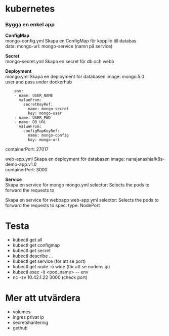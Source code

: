 # kubernetes
### Bygga en enkel app

**ConfigMap**\
mongo-config.yml Skapa en ConfigMap för kopplin till databas\
data: mongo-url: mongo-service (namn på service)

**Secret**\
mongo-secret.yml Skapa en secret för db och webb

**Deployment**\
mongo.yml Skapa en deployment för databasen
image: mongo:5.0\
user and pass under dockerhub

        env:
        - name: USER_NAME
          valueFrom:
            secretKeyRef:
              name: mongo-secret
              key: mongo-user
        - name: USER_PWD
        - name: DB_URL
          valueFrom:
            configMapKeyRef:
              name: mongo-config
              key: mongo-url

containerPort: 27017

web-app.yml Skapa en deployment för databasen
image: nanajanashia/k8s-demo-app:v1.0\
containerPort: 3000

**Service**\
Skapa en service för mongo
mongo.yml
selector: Selects the pods to forward the requests to

Skapa en service för webbapp
web-app.yml
selector: Selects the pods to forward the requests to
spec: type: NodePort


# Testa
* kubectl get all
* kubectl get configmap
* kubectl get secret
* kubectl describe ...
* kubectl get service (för att se port)
* kubectl get node -o wide (för att se nodens ip)
* kubectl exec -it <pod_name> -- env
* nc -zv 10.42.1.22 3000 (check port)

# Mer att utvärdera
* volumes
* ingres privat ip
* secretshantering
* gethub
